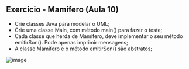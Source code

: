 ## Exercício - Mamífero (Aula 10)

- Crie classes Java para modelar o UML;
- Crie uma classe Main, com método main() para fazer o teste;
- Cada classe que herda de Mamifero, deve implementar o seu método emitirSon(). Pode apenas imprimir mensagens;
- A classe Mamifero e o método emitirSon() são abstratos;

<p>
  
![image](https://user-images.githubusercontent.com/72671246/232803338-6ed4e208-eef1-4d12-84a3-daa498471680.png)

